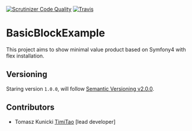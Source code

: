 [![Scrutinizer Code Quality](https://scrutinizer-ci.com/g/aggrego/BasicBlockExample/badges/quality-score.png?b=master)](https://scrutinizer-ci.com/g/aggrego/BasicBlockExample/?branch=master)
[![Travis](https://travis-ci.org/Aggrego/BasicBlockExample.svg?branch=master)](https://travis-ci.org/Aggrego/BasicBlockExample/builds)

# BasicBlockExample

This project aims to show minimal value product based on Symfony4 with flex installation.

## Versioning
 
Staring version ``1.0.0``, will follow [Semantic Versioning v2.0.0](http://semver.org/spec/v2.0.0.html).

## Contributors

* Tomasz Kunicki [TimiTao](http://github.com/timiTao) [lead developer]